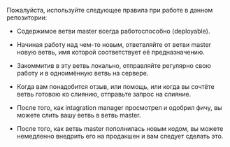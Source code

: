 Пожалуйста, используйте следующее правила при работе в данном репозитории:
- Содержимое ветви master всегда работоспособно (deployable).
 
- Начиная работу над чем-то новым, ответвляйте от ветви master новую ветвь, имя которой соответствует её предназначению.
 
- Закоммитив в эту ветвь локально, отправляйте регулярно свою работу и в одноимённую ветвь на сервере.
 
- Когда вам понадобится отзыв, или помощь, или когда вы сочтёте ветвь готовою ко слиянию, отправьте запрос на слияние.
 
- После того, как intagration manager просмотрел и одобрил фичу, вы можете слить вашу ветвь в ветвь master.

- После того, как ветвь master пополнилась новым кодом, вы можете немедленно внедрить его на продакшен и вам следует сделать это.

